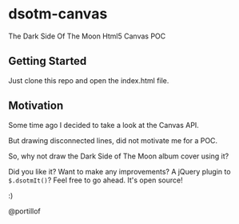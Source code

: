 # dsotm-canvas
The Dark Side Of The Moon Html5 Canvas POC

## Getting Started
Just clone this repo and open the index.html file.

## Motivation
Some time ago I decided to take a look at the Canvas API.

But drawing disconnected lines, did not motivate me for a POC.

So, why not draw the Dark Side of The Moon album cover using it?

Did you like it? Want to make any improvements? A jQuery plugin to ```$.dsotmIt()```? Feel free to go ahead. It's open source!

:)

@portillof
